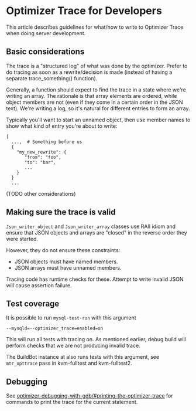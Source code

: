 
# Optimizer Trace for Developers

This article describes guidelines for what/how to write to Optimizer Trace when doing server development.


## Basic considerations


The trace is a "structured log" of what was done by the optimizer. Prefer to do tracing as soon as a rewrite/decision is made (instead of having a separate trace_something() function).


Generally, a function should expect to find the trace in a state where we're writing an array. The rationale is that array elements are ordered, while object members are not (even if they come in a certain order in the JSON text). We're writing a log, so it's natural for different entries to form an array.


Typically you'll want to start an unnamed object, then use member names to show what kind of entry you're about to write:


```
[
  ...,  # Something before us
  {
    "my_new_rewrite": {
       "from": "foo", 
       "to": "bar",
       ...
    }
  }
  ...
```

(TODO other considerations)


## Making sure the trace is valid


`Json_writer_object` and `Json_writer_array` classes use RAII idiom and ensure that JSON objects and arrays are "closed" in the reverse order they were started.


However, they do not ensure these constraints:


* JSON objects must have named members.
* JSON arrays must have unnamed members.


Tracing code has runtime checks for these. Attempt to write invalid JSON will cause assertion failure.


## Test coverage


It is possible to run `mysql-test-run` with this argument


```
--mysqld=--optimizer_trace=enabled=on
```

This will run all tests with tracing on. As mentioned earlier, debug build will perform checks that we are not producing invalid trace.


The BuildBot instance at [](https://buildbot.askmonty.org/) also runs tests with this argument, see `mtr_opttrace` pass in kvm-fulltest and kvm-fulltest2.


## Debugging


See [optimizer-debugging-with-gdb/#printing-the-optimizer-trace](../optimizer-debugging-with-gdb.md#printing-the-optimizer-trace) for commands to print the trace for the current statement.

